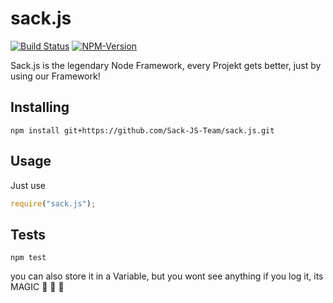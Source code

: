 # sack.js
[![Build Status](https://travis-ci.org/Sack-JS-Team/sack.js.svg?branch=master)](https://travis-ci.org/Sack-JS-Team/sack.js) [![NPM-Version](https://img.shields.io/npm/v/sack.js.svg)](https://npmjs.org/package/sack.js)

Sack.js is the legendary Node Framework, every Projekt gets better, just by using our Framework!

## Installing
```shell
npm install git+https://github.com/Sack-JS-Team/sack.js.git
```
## Usage
Just use 
```javascript 
require("sack.js"); 
```

## Tests
```shell
npm test
```
you can also store it in a Variable, but you wont see anything if you log it, its MAGIC :unicorn: :tada: :tada:
